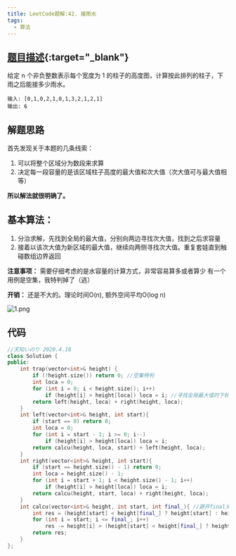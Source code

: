 ```yaml
---
title: LeetCode题解:42. 接雨水
tags: 
  - 算法
---
```


## [题目描述](https://leetcode-cn.com/problems/trapping-rain-water/){:target="_blank"}

给定 n 个非负整数表示每个宽度为 1 的柱子的高度图，计算按此排列的柱子，下雨之后能接多少雨水。

```
输入: [0,1,0,2,1,0,1,3,2,1,2,1]
输出: 6
```

## 解题思路

首先发现关于本题的几条线索：

1. 可以将整个区域分为数段来求算
2. 决定每一段容量的是该区域柱子高度的最大值和次大值（次大值可与最大值相等）

**所以解法就很明确了。**

## 基本算法：

1. 分治求解，先找到全局的最大值，分别向两边寻找次大值，找到之后求容量
2. 接着以该次大值为新区域的最大值，继续向两侧寻找次大值。重复套娃直到触碰数组边界返回

**注意事项：**
需要仔细考虑的是水容量的计算方式，非常容易算多或者算少
有一个用例是空集，我特判掉了（逃）

**开销：**
还是不大的。理论时间O(n), 额外空间平均O(log n)  

![1.png](https://pic.leetcode-cn.com/41503a30d44abfc195621705c97489f07d2e8c4f37c8f9bd4d5a6a8897457828-1.png)

## 代码
  
```cpp  
//天知いのり 2020.4.18
class Solution {
public:
    int trap(vector<int>& height) {
        if (!height.size()) return 0; //空集特判
        int loca = 0;
        for (int i = 0; i < height.size(); i++)
            if (height[i] > height[loca]) loca = i; //寻找全局最大值的下标
        return left(height, loca) + right(height, loca);
    }
    int left(vector<int>& height, int start){
        if (start == 0) return 0;
        int loca = 0;
        for (int i = start - 1; i >= 0; i--)
            if (height[i] > height[loca]) loca = i;
        return calcu(height, loca, start) + left(height, loca);
    }
    int right(vector<int>& height, int start){
        if (start == height.size() - 1) return 0;
        int loca = height.size() - 1;
        for (int i = start + 1; i < height.size() - 1; i++)
            if (height[i] > height[loca]) loca = i;
        return calcu(height, start, loca) + right(height, loca);
    }
    int calcu(vector<int>& height, int start, int final_){ //避开final关键字（虽然说不避开也没什么啦
        int res = (height[start] < height[final_] ? height[start] : height[final_]) * (final_ - start + 1);
        for (int i = start; i <= final_; i++)
            res -= height[i] > (height[start] < height[final_] ? height[start] : height[final_]) ? (height[start] < height[final_] ? height[start] : height[final_]) : height[i];
        return res;
    }
};
```
